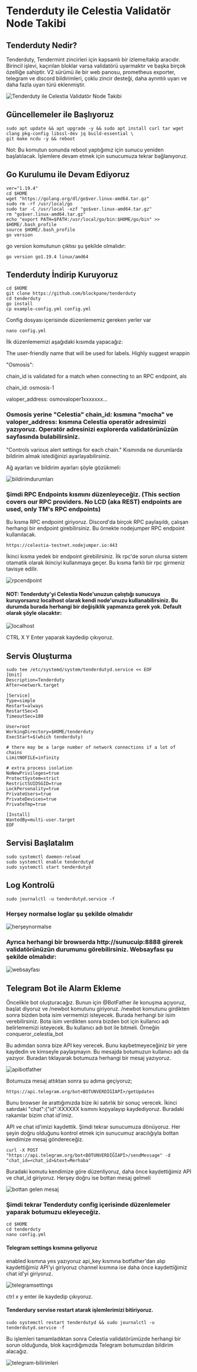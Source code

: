 # Tenderduty ile Celestia Validatör Node Takibi

## Tenderduty Nedir?

Tenderduty, Tendermint zincirleri için kapsamlı bir izleme/takip aracıdır. Birincil işlevi, kaçırılan bloklar varsa validatörü uyarmaktır ve başka birçok özelliğe sahiptir.
V2 sürümü ile bir web panosu, prometheus exporter, telegram ve discord bildirimleri, çoklu zincir desteği, daha ayrıntılı uyarı ve daha fazla uyarı türü eklenmiştir.

![Tenderduty ile Celestia Validatör Node Takibi](https://user-images.githubusercontent.com/94050636/211957642-157aa701-4246-43dc-a2a6-ccff85d1eba0.png)

## Güncellemeler ile Başlıyoruz


```
sudo apt update && apt upgrade -y && sudo apt install curl tar wget clang pkg-config libssl-dev jq build-essential \
git make ncdu -y && reboot
```

Not: Bu komutun sonunda reboot yaptığımız için sunucu yeniden başlatılacak. İşlemlere devam etmek için sunucumuza tekrar bağlanıyoruz.

## Go Kurulumu ile Devam Ediyoruz

```
ver="1.19.4"
cd $HOME
wget "https://golang.org/dl/go$ver.linux-amd64.tar.gz"
sudo rm -rf /usr/local/go
sudo tar -C /usr/local -xzf "go$ver.linux-amd64.tar.gz"
rm "go$ver.linux-amd64.tar.gz"
echo "export PATH=$PATH:/usr/local/go/bin:$HOME/go/bin" >> $HOME/.bash_profile
source $HOME/.bash_profile
go version
```
go version komutunun çıktısı şu şekilde olmalıdır:
```
go version go1.19.4 linux/amd64
```

## Tenderduty İndirip Kuruyoruz

```
cd $HOME
git clone https://github.com/blockpane/tenderduty
cd tenderduty
go install
cp example-config.yml config.yml
```

Config dosyası içerisinde düzenlememiz gereken yerler var

```
nano config.yml
```

İlk düzenlememizi aşağıdaki kısımda yapacağız:

The user-friendly name that will be used for labels. Highly suggest wrappin

"Osmosis":

chain_id is validated for a match when connecting to an RPC endpoint, als

chain_id: osmosis-1

valoper_address: osmovaloper1xxxxxxx...





### Osmosis yerine "Celestia" chain_id: kısmına "mocha" ve valoper_address: kısmına Celestia operatör adresimizi yazıyoruz. Operatör adresinizi explorerda validatörünüzün sayfasında bulabilirsiniz.

"Controls various alert settings for each chain." Kısmında ne durumlarda bildirim almak istediğinizi ayarlayabilirsiniz.

Ağ ayarları ve bildirim ayarları şöyle gözükmeli:

![bildirimdurumları](https://user-images.githubusercontent.com/94050636/211959555-738e0f84-b907-4a50-9f35-b796a372c399.png)


### Şimdi RPC Endpoints kısmını düzenleyeceğiz. (This section covers our RPC providers. No LCD (aka REST) endpoints are used, only TM's RPC endpoints) 

Bu kısma RPC endpoint giriyoruz.
Discord'da birçok RPC paylaşıldı, çalışan herhangi bir endpoint girebilirsiniz. Bu örnekte nodejumper RPC endpoint kullanılacak.

```
https://celestia-testnet.nodejumper.io:443
```

İkinci kısma yedek bir endpoint girebilirsiniz. İlk rpc'de sorun olursa sistem otamatik olarak ikinciyi kullanmaya geçer. Bu kısma farklı bir rpc girmeniz tavisye edilir.

![rpcendpoint](https://user-images.githubusercontent.com/94050636/211960286-6bf88169-5c4f-4668-b5ad-5c46273ec701.png)

#### NOT: Tenderduty'yi Celestia Node'unuzun çalıştığı sunucuya kuruyorsanız localhost olarak kendi node'unuzu kullanabilirsiniz. Bu durumda burada herhangi bir değişiklik yapmanıza gerek yok. Default olarak şöyle olacaktır:

![localhost](https://user-images.githubusercontent.com/94050636/211960425-5d5e69ba-f997-48d5-a214-ffe91fc8f13a.png)

CTRL X Y Enter yaparak kaydedip çıkıyoruz.



## Servis Oluşturma

```
sudo tee /etc/systemd/system/tenderdutyd.service << EOF 
[Unit] 
Description=Tenderduty 
After=network.target 
 
[Service] 
Type=simple 
Restart=always 
RestartSec=5 
TimeoutSec=180 
 
User=root
WorkingDirectory=$HOME/tenderduty 
ExecStart=$(which tenderduty) 
 
# there may be a large number of network connections if a lot of chains 
LimitNOFILE=infinity 
 
# extra process isolation 
NoNewPrivileges=true 
ProtectSystem=strict 
RestrictSUIDSGID=true 
LockPersonality=true 
PrivateUsers=true 
PrivateDevices=true 
PrivateTmp=true 
 
[Install] 
WantedBy=multi-user.target 
EOF
```



## Servisi Başlatalım

```
sudo systemctl daemon-reload
sudo systemctl enable tenderdutyd
sudo systemctl start tenderdutyd
```


## Log Kontrolü

```
sudo journalctl -u tenderdutyd.service -f
```

### Herşey normalse loglar şu şekilde olmalıdır

![herşeynormalse](https://user-images.githubusercontent.com/94050636/211961751-a6cd1ea7-3783-42d8-9738-cec5a02a1076.png)


### Ayrıca herhangi bir browserda http://sunucuip:8888 girerek validatörünüzün durumunu görebilirsiniz. Websayfası şu şekilde olmalıdır:


![websayfası](https://user-images.githubusercontent.com/94050636/211961910-79bc62d5-e15f-4a12-950e-3fc12b9d49fe.png)

 
 
 
 
 ## Telegram Bot ile Alarm Ekleme
 
 Öncelikle bot oluşturacağız. Bunun için @BotFather ile konuşma açıyoruz, başlat diyoruz ve /newbot komutunu giriyoruz. /newbot komutunu girdikten sonra bizden bota isim vermemizi isteyecek. Burada herhangi bir isim verebilirsiniz. Bota isim verdikten sonra bizden bot için kullanıcı adı belirlememizi isteyecek. Bu kullanıcı adı bot ile bitmeli. Örneğin conqueror_celestia_bot 
 
 Bu adımdan sonra bize API key verecek. Bunu kaybetmeyeceğiniz bir yere kaydedin ve kimseyle paylaşmayın. Bu mesajda botumuzun kullanıcı adı da yazıyor. Buradan tıklayarak botumuza herhangi bir mesaj yazıyoruz.
 
 
 ![apibotfather](https://user-images.githubusercontent.com/94050636/211963189-ec959fc4-7529-472a-af41-e6fb05eb2bae.png)



Botumuza mesaj attıktan sonra şu adıma geçiyoruz;

```
https://api.telegram.org/bot<BOTUNVERDİĞİAPİ>/getUpdates
```

Bunu browser ile arattığımızda bize iki satırlık bir sonuç verecek. İkinci satırdaki "chat":{"id":XXXXXX kısmını kopyalayıp kaydediyoruz. Buradaki rakamlar bizim chat id'imiz.

API ve chat id'imizi kaydettik. Şimdi tekrar sunucumuza dönüyoruz. Her şeyin doğru olduğunu kontrol etmek için sunucumuz aracılığıyla bottan kendimize mesaj göndereceğiz.

```
curl -X POST "https://api.telegram.org/bot<BOTUNVERDİĞİAPİ>/sendMessage" -d "chat_id=<chat_id>&text=Merhaba"
```
Buradaki komutu kendimize göre düzenliyoruz, daha önce kaydettiğimiz API ve chat_id giriyoruz. 
Herşey doğru ise bottan mesaj gelmeli

![bottan gelen mesaj](https://user-images.githubusercontent.com/94050636/211963100-56b2c58f-8acf-4fe0-b22d-dadb0beed105.png)


### Şimdi tekrar Tenderduty config içerisinde düzenlemeler yaparak botumuzu ekleyeceğiz.

```
cd $HOME
cd tenderduty
nano config.yml
```

#### Telegram settings kısmına geliyoruz

enabled kısmına yes yazıyoruz
api_key kısmına botfather'dan alıp kaydettiğimiz API'yi giriyoruz
channel kısmına ise daha önce kaydettiğimiz chat id'yi giriyoruz.


![telegramsettings](https://user-images.githubusercontent.com/94050636/211964604-fdd2a557-e5e7-4de3-b037-a07f68fd99a2.png)

ctrl x y enter ile kaydedip çıkıyoruz.

#### Tenderdury servise restart atarak işlemlerimizi bitiriyoruz.

```
sudo systemctl restart tenderdutyd && sudo journalctl -u tenderdutyd.service -f
```

Bu işlemleri tamamladıktan sonra Celestia validatörümüzde herhangi bir sorun olduğunda, blok kaçırdığımızda Telegram botumuzdan bildirim alacağız.



![telegram-bilirimleri](https://user-images.githubusercontent.com/94050636/211964949-e6a2adfb-d8f0-43b3-a8c9-6c8d15174ea7.png)
